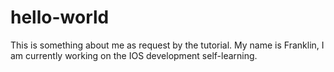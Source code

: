 # hello-world

This is something about me as request by the tutorial. My name is Franklin, I am currently working on the IOS development self-learning.
